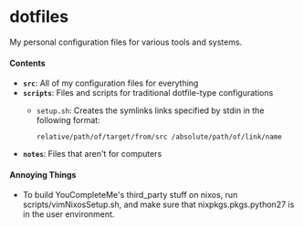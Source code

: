 dotfiles
========

My personal configuration files for various tools and systems.

#### Contents

*   **`src`**: All of my configuration files for everything
*   **`scripts`**: Files and scripts for traditional dotfile-type configurations
    *   `setup.sh`: Creates the symlinks links specified by stdin in the following format:

        `relative/path/of/target/from/src /absolute/path/of/link/name`
*   **`notes`**: Files that aren't for computers

#### Annoying Things

*   To build YouCompleteMe's third_party stuff on nixos, run scripts/vimNixosSetup.sh, and make sure that nixpkgs.pkgs.python27 is in the user environment.

